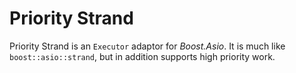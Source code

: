 # Priority Strand

Priority Strand is an `Executor` adaptor for _Boost.Asio_.
It is much like `boost::asio::strand`, but in addition supports high priority work.
